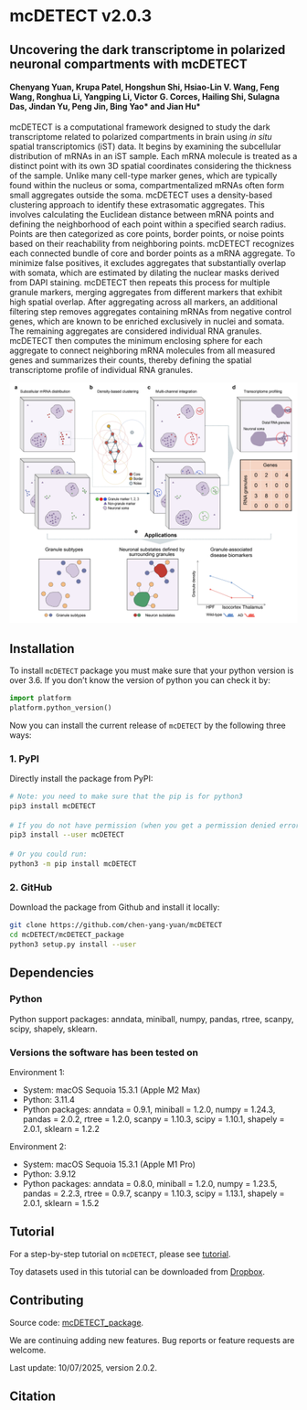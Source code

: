 # mcDETECT v2.0.3

## Uncovering the dark transcriptome in polarized neuronal compartments with mcDETECT

#### Chenyang Yuan, Krupa Patel, Hongshun Shi, Hsiao-Lin V. Wang, Feng Wang, Ronghua Li, Yangping Li, Victor G. Corces, Hailing Shi, Sulagna Das, Jindan Yu, Peng Jin, Bing Yao* and Jian Hu*

mcDETECT is a computational framework designed to study the dark transcriptome related to polarized compartments in brain using *in situ* spatial transcriptomics (iST) data. It begins by examining the subcellular distribution of mRNAs in an iST sample. Each mRNA molecule is treated as a distinct point with its own 3D spatial coordinates considering the thickness of the sample. Unlike many cell-type marker genes, which are typically found within the nucleus or soma, compartmentalized mRNAs often form small aggregates outside the soma. mcDETECT uses a density-based clustering approach to identify these extrasomatic aggregates. This involves calculating the Euclidean distance between mRNA points and defining the neighborhood of each point within a specified search radius. Points are then categorized as core points, border points, or noise points based on their reachability from neighboring points. mcDETECT recognizes each connected bundle of core and border points as a mRNA aggregate. To minimize false positives, it excludes aggregates that substantially overlap with somata, which are estimated by dilating the nuclear masks derived from DAPI staining. mcDETECT then repeats this process for multiple granule markers, merging aggregates from different markers that exhibit high spatial overlap. After aggregating across all markers, an additional filtering step removes aggregates containing mRNAs from negative control genes, which are known to be enriched exclusively in nuclei and somata. The remaining aggregates are considered individual RNA granules. mcDETECT then computes the minimum enclosing sphere for each aggregate to connect neighboring mRNA molecules from all measured genes and summarizes their counts, thereby defining the spatial transcriptome profile of individual RNA granules.

![mcDETECT workflow](docs/workflow.jpg)<br>

## Installation

To install `mcDETECT` package you must make sure that your python version is over 3.6. If you don’t know the version of python you can check it by:

```python
import platform
platform.python_version()
```

Now you can install the current release of `mcDETECT` by the following three ways:

### 1. PyPI

Directly install the package from PyPI:

```bash
# Note: you need to make sure that the pip is for python3
pip3 install mcDETECT

# If you do not have permission (when you get a permission denied error), you should run:
pip3 install --user mcDETECT

# Or you could run:
python3 -m pip install mcDETECT
```

### 2. GitHub

Download the package from Github and install it locally:

```bash
git clone https://github.com/chen-yang-yuan/mcDETECT
cd mcDETECT/mcDETECT_package
python3 setup.py install --user
```

## Dependencies

### Python

Python support packages: anndata, miniball, numpy, pandas, rtree, scanpy, scipy, shapely, sklearn.

### Versions the software has been tested on

Environment 1:

* System: macOS Sequoia 15.3.1 (Apple M2 Max)
* Python: 3.11.4
* Python packages: anndata = 0.9.1, miniball = 1.2.0, numpy = 1.24.3, pandas = 2.0.2, rtree = 1.2.0, scanpy = 1.10.3, scipy = 1.10.1, shapely = 2.0.1, sklearn = 1.2.2

Environment 2:
* System: macOS Sequoia 15.3.1 (Apple M1 Pro)
* Python: 3.9.12
* Python packages: anndata = 0.8.0, miniball = 1.2.0, numpy = 1.23.5, pandas = 2.2.3, rtree = 0.9.7, scanpy = 1.10.3, scipy = 1.13.1, shapely = 2.0.1, sklearn = 1.5.2

## Tutorial

For a step-by-step tutorial on `mcDETECT`, please see [tutorial](tutorial/tutorial.md).<br>

Toy datasets used in this tutorial can be downloaded from [Dropbox](https://www.dropbox.com/scl/fo/gxt64ilg55p44iwj1dox3/AO-LRvZUQnJU9twvtaEdpcY?rlkey=bjk5dv5sqnhinblapr12wtzau&st=owdm92gz&dl=0).

## Contributing

Source code: [mcDETECT_package](mcDETECT_package).<br>

We are continuing adding new features. Bug reports or feature requests are welcome.<br>

Last update: 10/07/2025, version 2.0.2.

## Citation